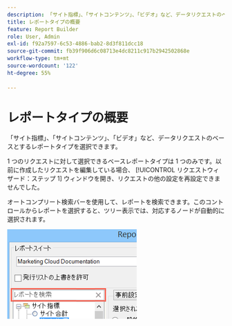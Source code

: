```yaml
---
description: 「サイト指標」、「サイトコンテンツ」、「ビデオ」など、データリクエストのベースとするレポートタイプを選択できます。
title: レポートタイプの概要
feature: Report Builder
role: User, Admin
exl-id: f92a7597-6c53-4886-bab2-8d3f811dcc18
source-git-commit: fb39f906d6c08713e4dc8211c917b2942502868e
workflow-type: tm+mt
source-wordcount: '122'
ht-degree: 55%

---
```


# レポートタイプの概要

「サイト指標」、「サイトコンテンツ」、「ビデオ」など、データリクエストのベースとするレポートタイプを選択できます。

1 つのリクエストに対して選択できるベースレポートタイプは 1 つのみです。以前に作成したリクエストを編集している場合、 [!UICONTROL リクエストウィザード：ステップ 1] ウィンドウを開き、リクエストの他の設定を再設定できませんでした。

オートコンプリート検索バーを使用して、レポートを検索できます。このコントロールからレポートを選択すると、ツリー表示では、対応するノードが自動的に選択されます。

![レポートスイートのツリー表示と、選択した一致するノードを示すスクリーンショット。](assets/search_reports.png)
